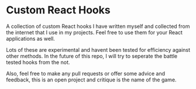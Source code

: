 # Custom React Hooks
A collection of custom React hooks I have written myself and collected from the internet that I use in my projects. Feel free to use them for your React applications as well.

Lots of these are experimental and havent been tested for efficiency against other methods. In the future of this repo, I will try to seperate the battle tested hooks from the not.

Also, feel free to make any pull requests or offer some advice and feedback, this is an open project and critique is the name of the game.
